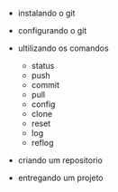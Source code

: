 * instalando o git
* configurando o git
* ultilizando os comandos
    - status
    - push
    - commit
    - pull
    - config
    - clone
    - reset
    - log
    - reflog

* criando um repositorio
* entregando um projeto
